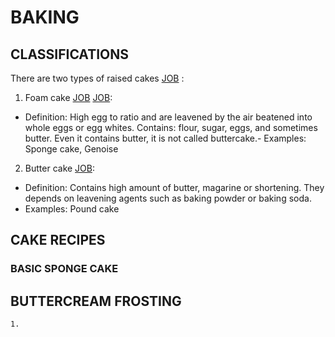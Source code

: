 # BAKING

## CLASSIFICATIONS

There are two types of raised cakes [JOB](http://www.joyofbaking.com/CakeMaking.html) : 

1. Foam cake [JOB](http://www.joyofbaking.com/FoamCakes.htm) [JOB](http://www.joyofbaking.com/FoamCakesTechniques.html): 
 
- Definition: High egg to ratio and are leavened by the air beatened into whole eggs or egg whites. Contains: flour, sugar, eggs, and sometimes butter. Even it contains butter, it is not called buttercake.- Examples: Sponge cake, Genoise 

2. Butter cake [JOB](http://www.joyofbaking.com/ButterCakes.html):
 
- Definition: Contains high amount of butter, magarine or shortening. They depends on leavening agents such as baking powder or baking soda.
- Examples: Pound cake
  
## CAKE RECIPES

### BASIC SPONGE CAKE
## BUTTERCREAM FROSTING
    1. 
